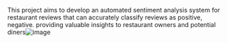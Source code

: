 This project aims to develop an automated sentiment analysis system for restaurant reviews that can accurately classify reviews as positive, negative. providing valuable insights to restaurant owners and potential diners![image](https://github.com/nikeesrivastava/Sentiment-Analysis-of-Restaurant-Reviews-using-Machine-Learning/assets/113758323/15a66d56-de1a-4fef-936c-a954c140970b)
